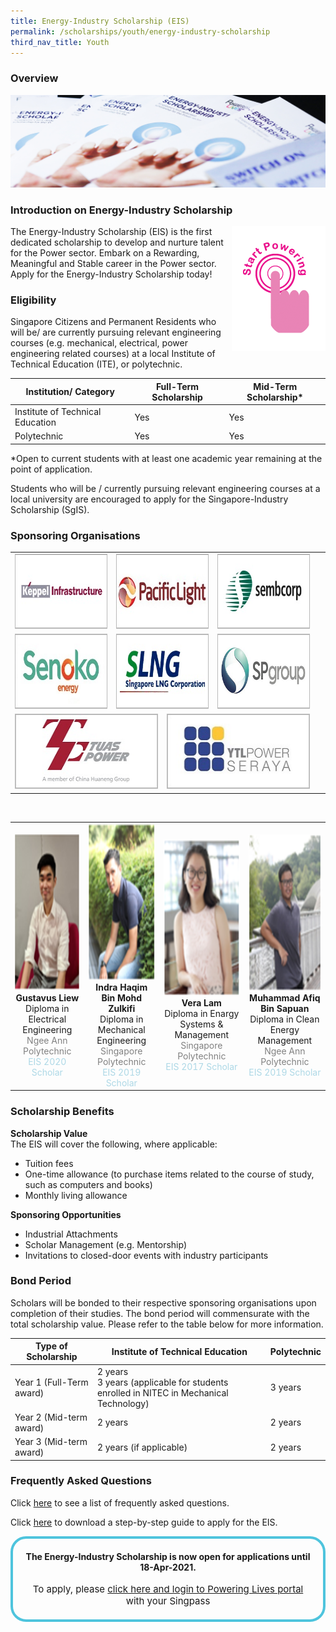 ```yaml
---
title: Energy-Industry Scholarship (EIS)
permalink: /scholarships/youth/energy-industry-scholarship
third_nav_title: Youth
---
```

### Overview

![Energy Industry Scholarship](/images/scholarships/youth/EIS_sub.jpg)

### Introduction on Energy-Industry Scholarship

<div style="float: right;">
    <a href="#NearHyperLinkLoginSingPass">
        <img alt="Start Powering" src="/images/common/start_powering.png" style="width: 150px; height: 200px;"/>
    </a>
</div>

The Energy-Industry Scholarship (EIS) is the first dedicated scholarship to develop and nurture talent for the Power sector. Embark on a Rewarding, Meaningful and Stable career in the Power sector. Apply for the Energy-Industry Scholarship today!

### Eligibility
Singapore Citizens and Permanent Residents who will be/ are currently pursuing relevant engineering courses (e.g. mechanical, electrical, power engineering related courses) at a local Institute of Technical Education (ITE), or polytechnic.

|Institution/ Category|Full-Term Scholarship|Mid-Term Scholarship*|
----------------------|---------------------|---------------------|
Institute of Technical Education|Yes|Yes|
Polytechnic|Yes|Yes|  

*Open to current students with at least one academic year remaining at the point of application.

Students who will be / currently pursuing relevant engineering courses at a local university are encouraged to apply for the Singapore-Industry Scholarship (SgIS). 

### Sponsoring Organisations
<table class="no-border">
    <tbody>
        <tr>
            <td style="text-align: center;">
                <a href="http://www.kepinfra.com/"><img alt="Keppel Infrastructure" src="/images/common/partner-logos/keppel_infrastructure.jpg" style="width: 250px; height: 120px;"></a>
             </td>
             <td colspan="2" style="text-align: center;">
                <a href="https://www.pacificlight.com.sg/"><img alt="PacificLight Power" src="/images/common/partner-logos/pacific_light.jpg" style="width: 250px; height: 120px;"></a>
             </td>
             <td style="text-align: center;">
                <a href="https://www.sembcorp.com/"><img alt="Sembcorp Industries" src="/images/common/partner-logos/sembcorp.jpg" style="width: 250px; height: 120px;"></a>
             </td>
        </tr>
        <tr>
            <td style="text-align: center;">
                <a href="https://www.senokoenergy.com/"><img alt="Senoko Energy" src="/images/common/partner-logos/senoko_new.jpg" style="width: 250px; height: 120px;"></a>
             </td>
             <td colspan="2" style="text-align: center;">
                <a href="https://www.slng.com.sg/"><img alt="Singapore LNG Corporation" src="/images/common/partner-logos/singapore_lng_corporation.jpg" style="width: 250px; height: 120px;"></a>
             </td>             
             <td style="text-align: center;">
                <a href="https://www.spgroup.com.sg/"><img alt="Singapore Power" src="/images/common/partner-logos/sp_group.png" style="width: 250px; height: 120px;"></a>
             </td>
        </tr>
        <tr>
            <td colspan="2" style="text-align: center;">
                <a href="https://www.tuaspower.com.sg/"><img alt="Tuas Power" src="/images/common/partner-logos/tuas_power.jpg" style="width: 250px; height: 120px;"></a>
            </td>
            <td colspan="2" style="text-align: center;">
                <a href="https://www.ytlpowerseraya.com/"><img alt="YTL PowerSeraya" src="/images/common/partner-logos/ytl_power_seraya.jpg" style="width: 250px; height: 120px;"></a>
            </td>
            <td>&nbsp;</td>
        </tr>
    </tbody>
</table>

&nbsp;  

[//]: # (showcase stories of scholars)

<table>
    <tr>
        <td style="text-align: center;">
            <img alt="Photograph" src="/images/scholarships/youth/profile_photo_gl.png"  style="height: 250px;"/>
            <br/>
            <strong>Gustavus Liew</strong>
            <br/>
            <span style="text-decoration: italic;">
                Diploma in Electrical Engineering
            </span>
            <br/>
            <span style="text-decoration: italic; color: gray;">
                Ngee Ann Polytechnic
            </span>
            <br/>
            <span style="text-decoration: italic; color: lightblue;">
                EIS 2020 Scholar
            </span>
        </td>
        <td style="text-align: center;">
            <img alt="Photograph" src="/images/scholarships/youth/profile_photo_ihbmz.png" style="height: 250px;"/>
            <br/>
            <strong>Indra Haqim Bin Mohd Zulkifi</strong>
            <br/>
            <span style="text-decoration: italic;">
                Diploma in Mechanical Engineering
            </span>
            <br/>
            <span style="text-decoration: italic; color: gray;">
                Singapore Polytechnic
            </span>
            <br/>
            <span style="text-decoration: italic; color: lightblue;">
                EIS 2019 Scholar
            </span>
        </td>
        <td style="text-align: center;">
            <img alt="Photograph" src="/images/scholarships/youth/profile_photo_vl.png" style="height: 250px;"/>
            <br/>
            <strong>Vera Lam</strong>
            <br/>
            <span style="text-decoration: italic;">
                Diploma in Enargy Systems & Management
            </span>
            <br/>
            <span style="text-decoration: italic; color: gray;">
                Singapore Polytechnic
            </span>
            <br/>
            <span style="text-decoration: italic; color: lightblue;">
                EIS 2017 Scholar
            </span>
        </td>
        <td style="text-align: center;">
            <img alt="Photograph" src="/images/scholarships/youth/profile_photo_mabs.png" style="height: 250px;"/>
            <br/>
            <strong>Muhammad Afiq Bin Sapuan</strong>
            <br/>
            <span style="text-decoration: italic;">
                Diploma in Clean Energy Management
            </span>
            <br/>
            <span style="text-decoration: italic; color: gray;">
                Ngee Ann Polytechnic
            </span>
            <br/>
            <span style="text-decoration: italic; color: lightblue;">
                EIS 2019 Scholar
            </span>
        </td>
    </tr>
</table>

### Scholarship Benefits

**Scholarship Value**  
The EIS will cover the following, where applicable:
* Tuition fees
* One-time allowance (to purchase items related to the course of study, such as computers and books)
* Monthly living allowance

**Sponsoring Opportunities**  
* Industrial Attachments
* Scholar Management (e.g. Mentorship)
* Invitations to closed-door events with industry participants

### Bond Period
Scholars will be bonded to their respective sponsoring organisations upon completion of their studies. The bond period will commensurate with the total scholarship value. Please refer to the table below for more information.

|Type of Scholarship|Institute of Technical Education|Polytechnic|
|-------------------|--------------------------------|-----------|
|Year 1 (Full-Term award)|2 years <br/>3 years (applicable for students enrolled in NITEC in Mechanical Technology)|3 years|
|Year 2 (Mid-term award)|2 years|2 years|
|Year 3 (Mid-term award)|2 years (if applicable)|2 years|

### Frequently Asked Questions
Click <a href="/files/EIS_FAQs_2019%20(28%20Jan%202019).pdf" target="_blank">here</a> to see a list of frequently asked questions.

Click <a href="/files/EIS_ScholarshipApplicationGuide_2017.pdf" target="_blank">here</a> to download a step-by-step guide to apply for the EIS.

<a id="NearHyperLinkLoginSingPass"></a>
<div style="margin:auto; border: 4px solid; border-radius: 25px; padding: 20px 20px; border-color:#4EC4DD ">
    <div style="text-align:center;">
        <strong>
            The Energy-Industry Scholarship is now open for applications until 18-Apr-2021.
        </strong>
        <br>
        <br>
    </div>
    <div style="text-align:center;" >
        <span style="text-align:center; font-size: 15px;">
            To apply, please <a href="https://apply.poweringlives.gov.sg/SPLogin/default.aspx">click here and login to Powering Lives portal</a> with your Singpass
        </span>
    </div>
</div>
